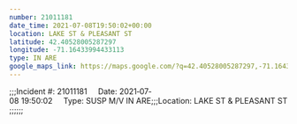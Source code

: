 ```yaml
---
number: 21011181
date_time: 2021-07-08T19:50:02+00:00
location: LAKE ST & PLEASANT ST
latitude: 42.40528005287297
longitude: -71.16433994433113
type: IN ARE
google_maps_link: https://maps.google.com/?q=42.40528005287297,-71.16433994433113
---
```


;;;Incident #: 21011181     Date: 2021‐07‐08 19:50:02     Type: SUSP M/V IN ARE;;;Location: LAKE ST & PLEASANT ST;;;;;;
